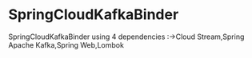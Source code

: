 # SpringCloudKafkaBinder
 SpringCloudKafkaBinder 
 using 4 dependencies :->Cloud Stream,Spring Apache Kafka,Spring Web,Lombok
